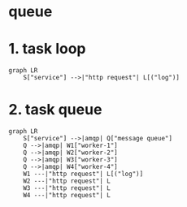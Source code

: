 # queue

# 1. task loop
```mermaid
graph LR
    S["service"] -->|"http request"| L[("log")]
```
# 2. task queue
```mermaid
graph LR
    S["service"] -->|amqp| Q["message queue"]
    Q -->|amqp| W1["worker-1"]
    Q -->|amqp| W2["worker-2"]
    Q -->|amqp| W3["worker-3"]
    Q -->|amqp| W4["worker-4"]
    W1 ---|"http request"| L[("log")]
    W2 ---|"http request"| L
    W3 ---|"http request"| L
    W4 ---|"http request"| L
```